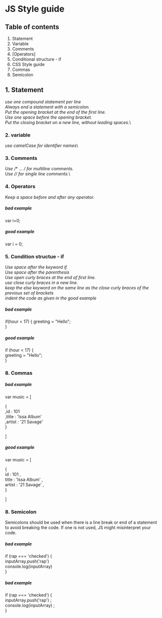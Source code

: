 # JS Style guide
## Table of contents



1. Statement
2. Variable
3. Comments
4. [Operators]
5. Conditional structure - if
6. CSS Style guide
7. Commas
8. Semicolon



## 1. Statement
*use one compound statement per line*\
*Always end a statement with a semicolon.*\
*Put the opening bracket at the end of the first line.*\
*Use one space before the opening bracket.*\
*Put the closing bracket on a new line, without leading spaces.*\



### 2. variable
*use camelCase for identifier names*\



### 3. Comments
*Use /** ... */ for multiline comments.*\
*Use // for single line comments.*\



### 4. Operators
*Keep a space before and after any operator.*



#####  bad example
var i=0;



#####  good example
var i = 0;



### 5. Condition structue - if
*Use space after the keyword if.*\
*Use space after the parenthesis*\
*Use open curly braces at the end of first line.*\
*use close curly braces in a new line.*\
*keep the else keyword on the same line as the close curly braces of the previous set of brackets*\
*indent the code as given in the good example*



#####  bad example
if(hour < 17) {  greeting = "Hello";  
}



#####  good example
if (hour < 17) {  
  greeting = "Hello";  
}




### 8. Commas


#####  bad example
var music = [

{  
,id : 101  
,title : 'Issa Album'  
,artist : '21 Savage'  
}  

]

#####  good example
var music = [  

{  
id : 101 ,  
title : 'Issa Album' ,  
artist : '21 Savage' ,  
}  

]

### 8. Semicolon
Semicolons should be used when there is a line break
or end of a statement to avoid breaking the code. If one is
not used, JS might misinterpret your code.

#####  bad example
if (rap === 'checked') {  
inputArray.push('rap')  
console.log(inputArray)  
}

#####  bad example
if (rap === 'checked') {  
inputArray.push('rap') ;  
console.log(inputArray) ;  
}
